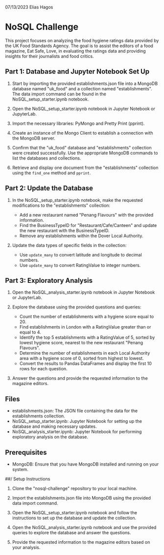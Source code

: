 
07/13/2023
Elias Hagos

# NoSQL Challenge

This project focuses on analyzing the food hygiene ratings data provided by the UK Food Standards Agency. The goal is to assist the editors of a food magazine, Eat Safe, Love, in evaluating the ratings data and providing insights for their journalists and food critics.

## Part 1: Database and Jupyter Notebook Set Up

1. Start by importing the provided establishments.json file into a MongoDB database named "uk_food" and a collection named "establishments". The data import command can be found in the NoSQL_setup_starter.ipynb notebook.

2. Open the NoSQL_setup_starter.ipynb notebook in Jupyter Notebook or JupyterLab.

3. Import the necessary libraries: PyMongo and Pretty Print (pprint).

4. Create an instance of the Mongo Client to establish a connection with the MongoDB server.

5. Confirm that the "uk_food" database and "establishments" collection were created successfully. Use the appropriate MongoDB commands to list the databases and collections.

6. Retrieve and display one document from the "establishments" collection using the `find_one` method and `pprint`.

## Part 2: Update the Database

1. In the NoSQL_setup_starter.ipynb notebook, make the requested modifications to the "establishments" collection:

   - Add a new restaurant named "Penang Flavours" with the provided information.
   - Find the BusinessTypeID for "Restaurant/Cafe/Canteen" and update the new restaurant with the BusinessTypeID.
   - Remove any establishments within the Dover Local Authority.

2. Update the data types of specific fields in the collection:

   - Use `update_many` to convert latitude and longitude to decimal numbers.
   - Use `update_many` to convert RatingValue to integer numbers.

## Part 3: Exploratory Analysis

1. Open the NoSQL_analysis_starter.ipynb notebook in Jupyter Notebook or JupyterLab.

2. Explore the database using the provided questions and queries:

   - Count the number of establishments with a hygiene score equal to 20.
   - Find establishments in London with a RatingValue greater than or equal to 4.
   - Identify the top 5 establishments with a RatingValue of 5, sorted by lowest hygiene score, nearest to the new restaurant "Penang Flavours".
   - Determine the number of establishments in each Local Authority area with a hygiene score of 0, sorted from highest to lowest.
   - Convert the results to Pandas DataFrames and display the first 10 rows for each question.

3. Answer the questions and provide the requested information to the magazine editors.

## Files

- establishments.json: The JSON file containing the data for the establishments collection.
- NoSQL_setup_starter.ipynb: Jupyter Notebook for setting up the database and making necessary updates.
- NoSQL_analysis_starter.ipynb: Jupyter Notebook for performing exploratory analysis on the database.

## Prerequisites

- MongoDB: Ensure that you have MongoDB installed and running on your system.

##/ Setup Instructions

1. Clone the "nosql-challenge" repository to your local machine.

2. Import the establishments.json file into MongoDB using the provided data import command.

3. Open the NoSQL_setup_starter.ipynb notebook and follow the instructions to set up the database and update the collection.

4. Open the NoSQL_analysis_starter.ipynb notebook and use the provided queries to explore the database and answer the questions.

5. Provide the requested information to the magazine editors based on your analysis.
